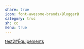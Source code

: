 ```yaml
---
share: true
icon: font-awesome-brands/BloggerB
category: truc
sh: cc
menu: true
---
```



[test2#Équipements](test2.md#Équipements)

